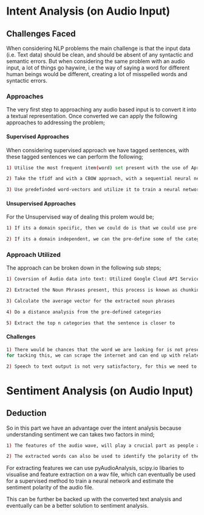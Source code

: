 # Intent Analysis (on Audio Input)

## Challenges Faced

When considering NLP problems the main challenge is that the input data (i.e. Text data) should be clean, and should be absent of any syntactic and semantic errors.
But when considering the same problem with an audio input, a lot of things go haywire, i.e the way of saying a word for different human beings would be different, creating a lot of misspelled words and syntactic errors.

### Approaches

The very first step to approaching any audio based input is to convert it into a textual representation.
Once converted we can apply the following approaches to addressing the problem;

#### Supervised Approaches

When considering supervised approach we have tagged sentences, with these tagged sentences we can perform the following;
```bash
1) Utilise the most frequent item(word) set present with the use of Apriori Algorithm in a specific category and utilizing the top 30 - 40 percent to identify the intents

2) Take the tfidf and with a CBOW approach, with a sequential neural network to categorise into intent buckets

3) Use predefinded word-vectors and utilize it to train a neural network
```
#### Unsupervised Approaches

For the Unsupervised way of dealing this prolem would be;
```bash
1) If its a domain specific, then we could do is that we could use pre-trained word vector to create n-intent clusters and with a human intervention assign tags to those clusters and compute the similarity between the new text input to the vector

2) If its a domain independent, we can the pre-define some of the categories and compute the distance in-between the text and all the categories predefined.
```

### Approach Utilized

The approach can be broken down in the following sub steps;

```bash
1) Coversion of Audio data into text: Utilized Google Cloud API Service for converting the input audio file to a text format. The Api service is just a post call that takes the audio file and processes it on the cloud and returns the text extracted

2) Extracted the Noun Phrases present, this process is known as chunking, where you exploit a specific grammatical pattern present to extract your crucial information, and noun phrases in proper text data follow a specific pattern and also this is supervised with trained corpus in nltk

3) Calculate the average vector for the extracted noun phrases

4) Do a distance analysis from the pre-defined categories

5) Extract the top n categories that the sentence is closer to
```

#### Challenges
```bash
1) There would be chances that the word we are looking for is not present in the pre-defined embedding dictionary, also known as out-of-vocab problem,
for tacking this, we can scrape the internet and can end up with related words in the embedding, and with those we can eventually construct the vector of the unknown word

2) Speech to text output is not very satisfactory, for this we need to analyse and tune parameters like the sampling rate and compare to see which works best for us.
```

# Sentiment Analysis (on Audio Input)

## Deduction

So in this part we have an advantage over the intent analysis because understanding sentiment we can takes two factors in mind;
```bash
1) The features of the audio wave, will play a crucial part as people are more expressive and emphasise on words, which can be captured.

2) The extracted words can also be used to identify the polarity of the sentence

```
For extracting features we can use pyAudioAnalysis, scipy.io libaries to visualise and feature extraction on a wav file,
which can eventually be used for a supervised method to train a neural network and estimate the sentiment polarity of the audio file.

This can be further be backed up with the converted text analysis and eventually can be a better solution to sentiment analysis.